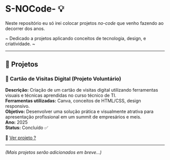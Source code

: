 # S-NOCode- 💡
Neste repositório eu só irei colocar projetos *no-code* que venho fazendo ao decorrer dos anos.

~ Dedicado a projetos  aplicando conceitos de tecnologia, design,  e criatividade. ~

---

## 🧾 Projetos

### 🪪 Cartão de Visitas Digital (Projeto Voluntário)
**Descrição:** Criação de um cartão de visitas digital utilizando ferramentas visuais e técnicas aprendidas no curso técnico de TI.  
**Ferramentas utilizadas:** Canva, conceitos de HTML/CSS, design responsivo.  
**Objetivo:** Desenvolver uma solução prática e visualmente atrativa para apresentação profissional em um summit de empresários e meis.  
**Ano:** 2025  
**Status:** Concluído ✅  

📎 [Ver projeto ?](https://acesse.one/projetoTatianeBlanco)

---

*(Mais projetos serão adicionados em breve...)*
